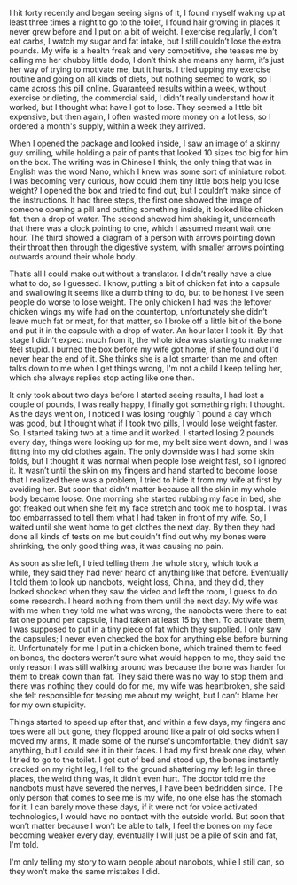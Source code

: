  

I hit forty recently and began seeing signs of it, I found myself waking up at least three times a night to go to the toilet, I found hair growing in places it never grew before and I put on a bit of weight. I exercise regularly, I don’t eat carbs, I watch my sugar and fat intake, but I still couldn’t lose the extra pounds. My wife is a health freak and very competitive, she teases me by calling me her chubby little dodo, I don’t think she means any harm, it’s just her way of trying to motivate me, but it hurts. I tried upping my exercise routine and going on all kinds of diets, but nothing seemed to work, so I came across this pill online. Guaranteed results within a week, without exercise or dieting, the commercial said, I didn’t really understand how it worked, but I thought what have I got to lose. They seemed a little bit expensive, but then again, I often wasted more money on a lot less, so I ordered a month's supply, within a week they arrived. 

When I opened the package and looked inside, I saw an image of a skinny guy smiling, while holding a pair of pants that looked 10 sizes too big for him on the box. The writing was in Chinese I think, the only thing that was in English was the word Nano, which I knew was some sort of miniature robot. I was becoming very curious, how could them tiny little bots help you lose weight? I opened the box and tried to find out, but I couldn’t make since of the instructions. It had three steps, the first one showed the image of someone opening a pill and putting something inside, it looked like chicken fat, then a drop of water. The second showed him shaking it, underneath that there was a clock pointing to one, which I assumed meant wait one hour. The third showed a diagram of a person with arrows pointing down their throat then through the digestive system, with smaller arrows pointing outwards around their whole body.  

That’s all I could make out without a translator. I didn’t really have a clue what to do, so I guessed. I know, putting a bit of chicken fat into a capsule and swallowing it seems like a dumb thing to do, but to be honest I've seen people do worse to lose weight. The only chicken I had was the leftover chicken wings my wife had on the countertop, unfortunately she didn’t leave much fat or meat, for that matter, so I broke off a little bit of the bone and put it in the capsule with a drop of water. An hour later I took it. By that stage I didn’t expect much from it, the whole idea was starting to make me feel stupid. I burned the box before my wife got home, if she found out I'd never hear the end of it. She thinks she is a lot smarter than me and often talks down to me when I get things wrong, I'm not a child I keep telling her, which she always replies stop acting like one then. 

It only took about two days before I started seeing results, I had lost a couple of pounds, I was really happy, I finally got something right I thought. As the days went on, I noticed I was losing roughly 1 pound a day which was good, but I thought what if I took two pills, I would lose weight faster. So, I started taking two at a time and it worked. I started losing 2 pounds every day, things were looking up for me, my belt size went down, and I was fitting into my old clothes again. The only downside was I had some skin folds, but I thought it was normal when people lose weight fast, so I ignored it. It wasn’t until the skin on my fingers and hand started to become loose that I realized there was a problem, I tried to hide it from my wife at first by avoiding her. But soon that didn’t matter because all the skin in my whole body became loose. One morning she started rubbing my face in bed, she got freaked out when she felt my face stretch and took me to hospital. I was too embarrassed to tell them what I had taken in front of my wife. So, I waited until she went home to get clothes the next day. By then they had done all kinds of tests on me but couldn't find out why my bones were shrinking, the only good thing was, it was causing no pain. 

As soon as she left, I tried telling them the whole story, which took a while, they said they had never heard of anything like that before. Eventually I told them to look up nanobots, weight loss, China, and they did, they looked shocked when they saw the video and left the room, I guess to do some research. I heard nothing from them until the next day. My wife was with me when they told me what was wrong, the nanobots were there to eat fat one pound per capsule, I had taken at least 15 by then. To activate them, I was supposed to put in a tiny piece of fat which they supplied. I only saw the capsules; I never even checked the box for anything else before burning it. Unfortunately for me I put in a chicken bone, which trained them to feed on bones, the doctors weren’t sure what would happen to me, they said the only reason I was still walking around was because the bone was harder for them to break down than fat. They said there was no way to stop them and there was nothing they could do for me, my wife was heartbroken, she said she felt responsible for teasing me about my weight, but I can’t blame her for my own stupidity. 

Things started to speed up after that, and within a few days, my fingers and toes were all but gone, they flopped around like a pair of old socks when I moved my arms, It made some of the nurse's uncomfortable, they didn’t say anything, but I could see it in their faces. I had my first break one day, when I tried to go to the toilet. I got out of bed and stood up, the bones instantly cracked on my right leg, I fell to the ground shattering my left leg in three places, the weird thing was, it didn’t even hurt. The doctor told me the nanobots must have severed the nerves, I have been bedridden since. The only person that comes to see me is my wife, no one else has the stomach for it. I can barely move these days, if it were not for voice activated technologies, I would have no contact with the outside world. But soon that won’t matter because I won’t be able to talk, I feel the bones on my face becoming weaker every day, eventually I will just be a pile of skin and fat, I'm told.  

I'm only telling my story to warn people about nanobots, while I still can, so they won’t make the same mistakes I did.